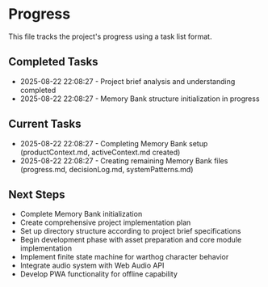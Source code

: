 # Progress

This file tracks the project's progress using a task list format.

## Completed Tasks

* 2025-08-22 22:08:27 - Project brief analysis and understanding completed
* 2025-08-22 22:08:27 - Memory Bank structure initialization in progress

## Current Tasks

* 2025-08-22 22:08:27 - Completing Memory Bank setup (productContext.md, activeContext.md created)
* 2025-08-22 22:08:27 - Creating remaining Memory Bank files (progress.md, decisionLog.md, systemPatterns.md)

## Next Steps

* Complete Memory Bank initialization
* Create comprehensive project implementation plan
* Set up directory structure according to project brief specifications
* Begin development phase with asset preparation and core module implementation
* Implement finite state machine for warthog character behavior
* Integrate audio system with Web Audio API
* Develop PWA functionality for offline capability